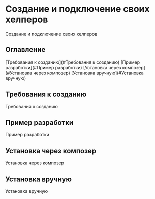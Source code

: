 # Создание и подключение своих хелперов

Создание и подключение своих хелперов

## Оглавление

[Требования к созданию](#Требования к созданию)
[Пример разработки](#Пример разработки)
[Установка через композер](#Установка через композер)
[Установка вручную](#Установка вручную)

## Требования к созданию

Требования к созданию

## Пример разработки

Пример разработки

## Установка через композер

Установка через композер

## Установка вручную

Установка вручную
